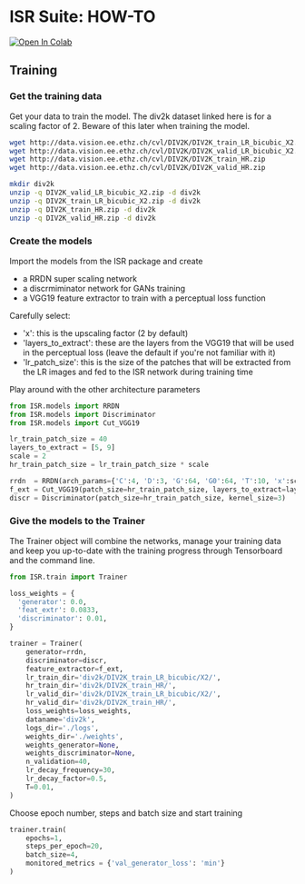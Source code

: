 # ISR Suite: HOW-TO

[![Open In Colab](https://colab.research.google.com/assets/colab-badge.svg)](https://colab.research.google.com/github/idealo/image-super-resolution/blob/master/notebooks/ISR_Traininig_Tutorial.ipynb)

## Training

### Get the training data
Get your data to train the model. The div2k dataset linked here is for a scaling factor of 2. Beware of this later when training the model.

```bash
wget http://data.vision.ee.ethz.ch/cvl/DIV2K/DIV2K_train_LR_bicubic_X2.zip
wget http://data.vision.ee.ethz.ch/cvl/DIV2K/DIV2K_valid_LR_bicubic_X2.zip
wget http://data.vision.ee.ethz.ch/cvl/DIV2K/DIV2K_train_HR.zip
wget http://data.vision.ee.ethz.ch/cvl/DIV2K/DIV2K_valid_HR.zip

mkdir div2k
unzip -q DIV2K_valid_LR_bicubic_X2.zip -d div2k
unzip -q DIV2K_train_LR_bicubic_X2.zip -d div2k
unzip -q DIV2K_train_HR.zip -d div2k
unzip -q DIV2K_valid_HR.zip -d div2k
```

### Create the models
Import the models from the ISR package and create

- a RRDN super scaling network
- a discrmiminator network for GANs training
- a VGG19 feature extractor to train with a perceptual loss function

Carefully select:

- 'x': this is the upscaling factor (2 by default)
- 'layers_to_extract': these are the layers from the VGG19 that will be used in the perceptual loss (leave the default if you're not familiar with it)
- 'lr_patch_size': this is the size of the patches that will be extracted from the LR images and fed to the ISR network during training time

Play around with the other architecture parameters

```python
from ISR.models import RRDN
from ISR.models import Discriminator
from ISR.models import Cut_VGG19

lr_train_patch_size = 40
layers_to_extract = [5, 9]
scale = 2
hr_train_patch_size = lr_train_patch_size * scale

rrdn  = RRDN(arch_params={'C':4, 'D':3, 'G':64, 'G0':64, 'T':10, 'x':scale}, patch_size=lr_train_patch_size)
f_ext = Cut_VGG19(patch_size=hr_train_patch_size, layers_to_extract=layers_to_extract)
discr = Discriminator(patch_size=hr_train_patch_size, kernel_size=3)
```

### Give the models to the Trainer
The Trainer object will combine the networks, manage your training data and keep you up-to-date with the training progress through Tensorboard and the command line.

```python
from ISR.train import Trainer

loss_weights = {
  'generator': 0.0,
  'feat_extr': 0.0833,
  'discriminator': 0.01,
}

trainer = Trainer(
    generator=rrdn,
    discriminator=discr,
    feature_extractor=f_ext,
    lr_train_dir='div2k/DIV2K_train_LR_bicubic/X2/',
    hr_train_dir='div2k/DIV2K_train_HR/',
    lr_valid_dir='div2k/DIV2K_train_LR_bicubic/X2/',
    hr_valid_dir='div2k/DIV2K_train_HR/',
    loss_weights=loss_weights,
    dataname='div2k',
    logs_dir='./logs',
    weights_dir='./weights',
    weights_generator=None,
    weights_discriminator=None,
    n_validation=40,
    lr_decay_frequency=30,
    lr_decay_factor=0.5,
    T=0.01,
)
```

Choose epoch number, steps and batch size and start training

```python
trainer.train(
    epochs=1,
    steps_per_epoch=20,
    batch_size=4,
    monitored_metrics = {'val_generator_loss': 'min'}
)
```
